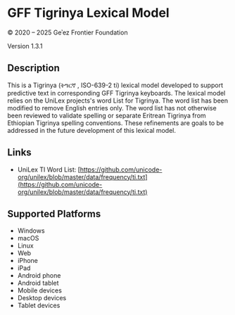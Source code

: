 GFF Tigrinya Lexical Model
==========================

© 2020 – 2025 Geʾez Frontier Foundation

Version 1.3.1

Description
-----------

This is a Tigrinya (ትግርኛ , ISO-639-2 ti) lexical model developed to support predictive text in 
corresponding GFF Tigrinya keyboards.  The lexical model relies on the UniLex projects's word
List for Tigrinya.  The word list has been modified to remove English entries only.  The word
list has not otherwise been reviewed to validate spelling or separate Eritrean Tigrinya from
Ethiopian Tigrinya spelling conventions. These refinements are goals to be addressed in the
future development of this lexical model.


Links
-----
* UniLex TI Word List: [https://github.com/unicode-org/unilex/blob/master/data/frequency/ti.txt](https://github.com/unicode-org/unilex/blob/master/data/frequency/ti.txt)


Supported Platforms
-------------------
 * Windows
 * macOS
 * Linux
 * Web
 * iPhone
 * iPad
 * Android phone
 * Android tablet
 * Mobile devices
 * Desktop devices
 * Tablet devices

